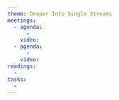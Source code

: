 ```yaml
---
theme: Deeper Into Single Streams
meetings:
  - agenda:
      -
    video:
  - agenda:
      -
    video:
readings:
  -
tasks:
  -
---
```

